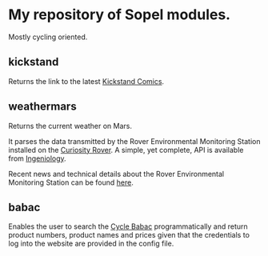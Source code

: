 # My repository of Sopel modules.

Mostly cycling oriented.

## kickstand

Returns the link to the latest [Kickstand Comics](http://yehudamoon.com/).

## weathermars

Returns the current weather on Mars.

It parses the data transmitted by the Rover Environmental Monitoring Station installed on the [Curiosity Rover](http://en.wikipedia.org/wiki/Curiosity_(rover)). A simple, yet complete, API is available from [Ingeniology](http://marsweather.ingenology.com/).

Recent news and technical details about the Rover Environmental Monitoring Station can be found [here](http://cab.inta-csic.es/rems/index.html).

## babac

Enables the user to search the [Cycle Babac](http://www.cyclebabac.com) programmatically and return product numbers, product names and prices given that the credentials to log into the website are provided in the config file.
